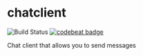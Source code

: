 # chatclient

![Build Status](https://codebuild.eu-west-2.amazonaws.com/badges?uuid=eyJlbmNyeXB0ZWREYXRhIjoiME1ZZ1dubEFuVlFXSjVXMVMrOWs5blIvNjBiZXdXRmRFL0ViK29tZ0Q2OVdzZldHYlhzQzh4NUg4c1BMRlpBTnVDcFQ1Qi9NU01tOWw3bUNJYy85UU04PSIsIml2UGFyYW1ldGVyU3BlYyI6IjZ3NllGcGdBazFNT0YyNjIiLCJtYXRlcmlhbFNldFNlcmlhbCI6MX0%3D&branch=master) [![codebeat badge](https://codebeat.co/badges/9224654d-8b1f-4c35-a7b7-b6467b88249c)](https://codebeat.co/projects/github-com-lucid-bunch-chatclient-master)

Chat client that allows you to send messages
